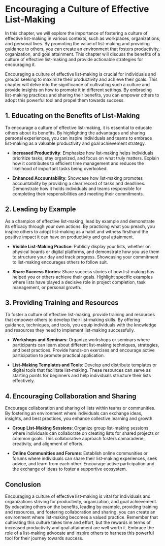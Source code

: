 Encouraging a Culture of Effective List-Making
=======================================================

In this chapter, we will explore the importance of fostering a culture of effective list-making in various contexts, such as workplaces, organizations, and personal lives. By promoting the value of list-making and providing guidance to others, you can create an environment that fosters productivity, organization, and goal attainment. This chapter will discuss the benefits of a culture of effective list-making and provide actionable strategies for encouraging it.



Encouraging a culture of effective list-making is crucial for individuals and groups seeking to maximize their productivity and achieve their goals. This chapter will delve into the significance of cultivating such a culture and provide insights on how to promote it in different settings. By embracing list-making practices and sharing their benefits, you can empower others to adopt this powerful tool and propel them towards success.

1\. Educating on the Benefits of List-Making
-------------------------------------------

To encourage a culture of effective list-making, it is essential to educate others about its benefits. By highlighting the advantages and sharing personal experiences, you can inspire individuals and teams to embrace list-making as a valuable productivity and goal achievement strategy.

* **Increased Productivity**: Emphasize how list-making helps individuals prioritize tasks, stay organized, and focus on what truly matters. Explain how it contributes to efficient time management and reduces the likelihood of important tasks being overlooked.

* **Enhanced Accountability**: Showcase how list-making promotes accountability by providing a clear record of tasks and deadlines. Demonstrate how it holds individuals and teams responsible for completing their responsibilities and meeting their commitments.

2\. Leading by Example
---------------------

As a champion of effective list-making, lead by example and demonstrate its efficacy through your own actions. By practicing what you preach, you inspire others to adopt list-making as a habit and witness firsthand the positive impact it can have on productivity and goal attainment.

* **Visible List-Making Practice**: Publicly display your lists, whether on physical boards or digital platforms, and demonstrate how you use them to structure your day and track progress. Showcasing your commitment to list-making encourages others to follow suit.

* **Share Success Stories**: Share success stories of how list-making has helped you or others achieve their goals. Highlight specific examples where lists have played a decisive role in project completion, task management, or personal growth.

3\. Providing Training and Resources
-----------------------------------

To foster a culture of effective list-making, provide training and resources that empower others to develop their list-making skills. By offering guidance, techniques, and tools, you equip individuals with the knowledge and resources they need to implement list-making successfully.

* **Workshops and Seminars**: Organize workshops or seminars where participants can learn about different list-making techniques, strategies, and best practices. Provide hands-on exercises and encourage active participation to promote practical application.

* **List-Making Templates and Tools**: Develop and distribute templates or digital tools that facilitate list-making. These resources can serve as starting points for beginners and help individuals structure their lists effectively.

4\. Encouraging Collaboration and Sharing
----------------------------------------

Encourage collaboration and sharing of lists within teams or communities. By fostering an environment where individuals can exchange ideas, insights, and best practices, you enhance collective learning and growth.

* **Group List-Making Sessions**: Organize group list-making sessions where individuals can collaborate on creating lists for shared projects or common goals. This collaborative approach fosters camaraderie, creativity, and alignment of efforts.

* **Online Communities and Forums**: Establish online communities or forums where individuals can share their list-making experiences, seek advice, and learn from each other. Encourage active participation and the exchange of ideas to foster a supportive ecosystem.

Conclusion
----------

Encouraging a culture of effective list-making is vital for individuals and organizations striving for productivity, organization, and goal achievement. By educating others on the benefits, leading by example, providing training and resources, and fostering collaboration and sharing, you can create an environment where list-making becomes a valued practice. Remember that cultivating this culture takes time and effort, but the rewards in terms of increased productivity and goal attainment are well worth it. Embrace the role of a list-making advocate and inspire others to harness this powerful tool for their journey towards success.
